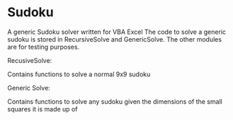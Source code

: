 # Sudoku
A generic Sudoku solver written for VBA Excel
The code to solve a generic sudoku is stored in RecursiveSolve and GenericSolve.
The other modules are for testing purposes.

RecusiveSolve:

Contains functions to solve a normal 9x9 sudoku

Generic Solve:

Contains functions to solve any sudoku given the dimensions of the small squares it is made up of

